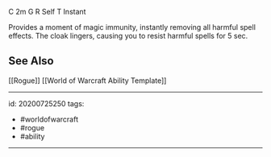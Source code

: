 
C 2m
G 
R Self
T Instant

Provides a moment of magic immunity, instantly removing all harmful spell effects. The cloak lingers, causing you to resist harmful spells for 5 sec.

## See Also
[[Rogue]]
[[World of Warcraft Ability Template]]

---

id: 20200725250
tags:
 - #worldofwarcraft
 - #rogue
 - #ability

---